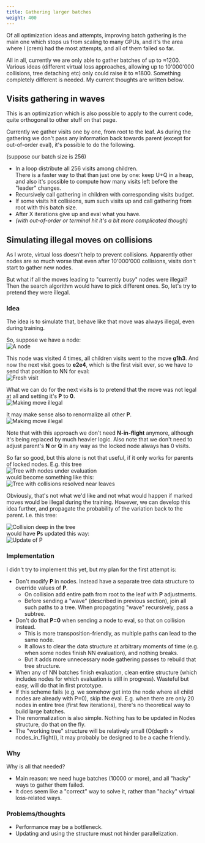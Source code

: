 ```yaml
---
title: Gathering larger batches
weight: 400
---
```


Of all optimization ideas and attempts, improving batch gathering is the main one which stops us from scaling to many GPUs, and it's the area where I (crem) had the most attempts, and all of them failed so far.

All in all, currently we are only able to gather batches of up to ≈1200. Various ideas (different virtual loss approaches, allowing up to 10'000'000 collisions, tree detaching etc) only could raise it to ≈1800. Something completely different is needed. My current thoughts are written below.

## Visits gathering in waves

This is an optimization which is also possible to apply to the current code, quite orthogonal to other stuff on that page.

Currently we gather visits one by one, from root to the leaf.
As during the gathering we don't pass any information back towards parent (except for out-of-order eval), it's possible to do the following.

(suppose our batch size is 256)
* In a loop distribute all 256 visits among children.  
  There is a faster way to that than just one by one: keep U+Q in a heap, and also it's possible to compute how many visits left before the "leader" changes.
* Recursively call gathering in children with corresponding visits budget.
* If some visits hit collisions, sum such visits up and call gathering from root with this batch size.
* After X iterations give up and eval what you have.
* *(with out-of-order or terminal hit it's a bit more complicated though)*

## Simulating illegal moves on collisions

As I wrote, virtual loss doesn't help to prevent collisions. Apparently other nodes are so much worse that even after 10'000'000 collisions, visits don't start to gather new nodes.

But what if all the moves leading to "currently busy" nodes were illegal? Then the search algorithm would have to pick different ones. So, let's try to pretend they were illegal.

### Idea

The idea is to simulate that, behave like that move was always illegal, even during training.

So, suppose we have a node:  
![A node](fig1.svg)

This node was visited 4 times, all children visits went to the move **g1h3**. And now the next visit goes to **e2e4**, which is the first visit ever, so we have to send that position to NN for eval:  
![Fresh visit](fig2.svg)

What we can do for the next visits is to pretend that the move was not legal at all and setting it's **P** to **0**.  
![Making move illegal](fig3.svg)

It may make sense also to renormalize all other **P**.  
![Making move illegal](fig4.svg)

Note that with this approach we don't need **N-in-flight** anymore, although it's being replaced by much heavier logic. Also note that we don't need to adjust parent's **N** or **Q** in any way as the locked node always has 0 visits.

So far so good, but this alone is not that useful, if it only works for parents of locked nodes. E.g. this tree  
![Tree with nodes under evaluation](fig5.svg)  
would become something like this:  
![Tree with collisions resolved near leaves](fig6.svg)

Obviously, that's not what we'd like and not what would happen if marked moves would be illegal during the training. However, we can develop this idea further, and propagate the probability of the variation back to the parent. I.e. this tree:

![Collision deep in the tree](fig7.svg)  
would have **P**s updated this way:  
![Update of P](fig8.svg)  

### Implementation

I didn't try to implement this yet, but my plan for the first attempt is:

* Don't modify **P** in nodes. Instead have a separate tree data structure to override values of **P**.
    * On collision add entire path from root to the leaf with **P** adjustments.
    * Before sending a "wave" (described in previous section), join all such paths to a tree. When propagating "wave" recursively, pass a subtree.
* Don't do that **P=0** when sending a node to eval, so that on collision instead.
    * This is more transposition-friendly, as multiple paths can lead to the same node.
    * It allows to clear the data structure at arbitrary moments of time (e.g. when some nodes finish NN evaluation), and nothing breaks.
    * But it adds more unnecessary node gathering passes to rebuild that tree structure.
* When any of NN batches finish evaluation, clean entire structure (which includes nodes for which evaluation is still in progress). Wasteful but easy, will do that in first prototype.
* If this scheme fails (e.g. we somehow get into the node where all child nodes are already with P=0), skip the eval. E.g. when there are only 20 nodes in entire tree (first few iterations), there's no theoretical way to build large batches.
* The renormalization is also simple. Nothing has to be updated in Nodes structure, do that on the fly.
* The "working tree" structure will be relatively small (O(depth × nodes_in_flight)), it may probably be designed to be a cache friendly.

### Why

Why is all that needed?

* Main reason: we need huge batches (10000 or more), and all "hacky" ways to gather them failed.
* It does seem like a "correct" way to solve it, rather than "hacky" virtual loss-related ways.

### Problems/thoughts

* Performance may be a bottleneck.
* Updating and using the structure must not hinder parallelization.